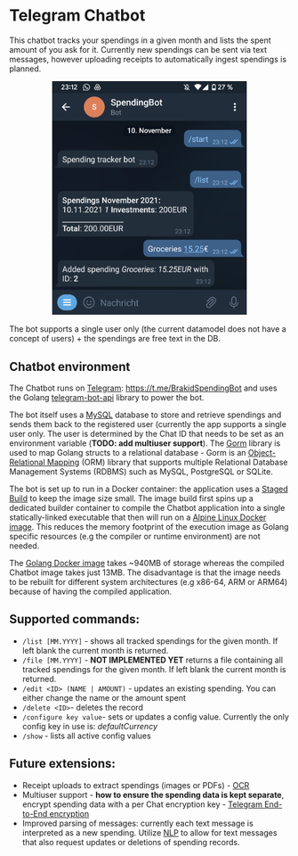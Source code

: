 # Telegram Chatbot

This chatbot tracks your spendings in a given month and lists the spent amount of you ask for it.
Currently new spendings can be sent via text messages, however uploading receipts to automatically ingest spendings is planned.

<p align="center">
<img src='./images/spendingbot.png' alt='Screenshot: Spending Bot' width='350px' />
</p>
  
The bot supports a single user only (the current datamodel does not have a concept of users) + the spendings are free text in the DB.

## Chatbot environment
The Chatbot runs on [Telegram](https://core.telegram.org/bots): https://t.me/BrakidSpendingBot and uses the Golang [telegram-bot-api](https://github.com/go-telegram-bot-api/telegram-bot-api) library to power the bot.

The bot itself uses a [MySQL](https://www.mysql.com) database to store and retrieve spendings and sends them back to the registered user (currently the app supports a single user only. The user is determined by the Chat ID that needs to be set as an environment variable (**TODO: add multiuser support**).
The [Gorm](https://gorm.io/index.html) library is used to map Golang structs to a relational database - Gorm is an [Object-Relational Mapping](https://en.wikipedia.org/wiki/Object%E2%80%93relational_mapping) (ORM) library that supports multiple Relational Database Management Systems (RDBMS) such as MySQL, PostgreSQL or SQLite.

The bot is set up to run in a Docker container: the application uses a [Staged Build](https://docs.docker.com/develop/develop-images/multistage-build/#use-multi-stage-builds) to keep the image size small. The image build first spins up a dedicated builder container to compile the Chatbot application into a single statically-linked executable that then will run on a [Alpine Linux Docker image](https://hub.docker.com/_/alpine). This reduces the memory footprint of the execution image as Golang specific resources (e.g the compiler or runtime environment) are not needed. 

The [Golang Docker image](https://hub.docker.com/_/golang/) takes ~940MB of storage whereas the compiled Chatbot image takes just 13MB. The disadvantage is that the image needs to be rebuilt for different system architectures (e.g x86-64, ARM or ARM64) because of having the compiled application.

## Supported commands:
* ```/list [MM.YYYY]``` - shows all tracked spendings for the given month. If left blank the current month is returned.
* ```/file [MM.YYYY]``` - **NOT IMPLEMENTED YET** returns a file containing all tracked spendings for the given month. If left blank the current month is returned.
* ```/edit <ID> (NAME | AMOUNT)``` - updates an existing spending. You can either change the name or the amount spent
* ```/delete <ID>```- deletes the record
* ```/configure key value```- sets or updates a config value. Currently the only config key in use is: *defaultCurrency*
* ```/show``` - lists all active config values

## Future extensions:
* Receipt uploads to extract spendings (images or PDFs) - [OCR](https://en.wikipedia.org/wiki/Optical_character_recognition)
* Multiuser support - **how to ensure the spending data is kept separate**, encrypt spending data with a per Chat encryption key - [Telegram End-to-End encryption](https://core.telegram.org/api/end-to-end)
* Improved parsing of messages: currently each text message is interpreted as a new spending. Utilize [NLP](https://searchenterpriseai.techtarget.com/definition/natural-language-processing-NLP) to allow for text messages that also request updates or deletions of spending records.
